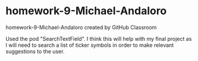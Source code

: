 # homework-9-Michael-Andaloro
homework-9-Michael-Andaloro created by GitHub Classroom


Used the pod "SearchTextField". I think this will help with my final project as I will need to search a list of ticker symbols in order to make relevant suggestions to the user.
